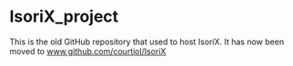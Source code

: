 # IsoriX_project

This is the old GitHub repository that used to host IsoriX.
It has now been moved to www.github.com/courtiol/IsoriX
